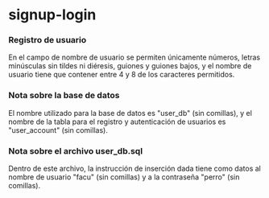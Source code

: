 # signup-login
### Registro de usuario
En el campo de nombre de usuario se permiten únicamente números, letras minúsculas sin tildes ni diéresis, guiones y guiones bajos, y el nombre de usuario tiene que contener entre 4 y 8 de los caracteres permitidos.

### Nota sobre la base de datos
El nombre utilizado para la base de datos es "user_db" (sin comillas), y el nombre de la tabla para el registro y autenticación de usuarios es "user_account" (sin comillas).

### Nota sobre el archivo user_db.sql
Dentro de este archivo, la instrucción de inserción dada tiene como datos al nombre de usuario "facu" (sin comillas) y a la contraseña "perro" (sin comillas).

